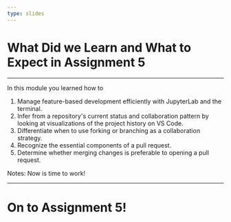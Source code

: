 ```yaml
---
type: slides
---
```


# What Did we Learn and What to Expect in Assignment 5

---

In this module you learned how to

1. Manage feature-based development efficiently with JupyterLab and the terminal.
2. Infer from a repository's current status and collaboration pattern by looking at visualizations of the project history on VS Code.
3. Differentiate when to use forking or branching as a collaboration strategy.
4. Recognize the essential components of a pull request.
5. Determine whether merging changes is preferable to opening a pull request.

Notes:
Now is time to work!

---

# On to Assignment 5!
